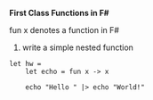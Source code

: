 **First Class Functions in F#**

fun x denotes a function in F#

1.  write a simple nested function 

```
let hw = 
    let echo = fun x -> x

    echo "Hello " |> echo "World!"

```